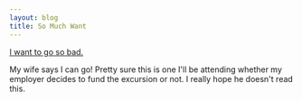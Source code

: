 ```yaml
---
layout: blog
title: So Much Want
---
```

[I want to go so bad.](http://www.ng-conf.org/)

My wife says I can go! Pretty sure this is one I'll be attending whether my employer decides to fund the excursion or not.
I really hope he doesn't read this.
